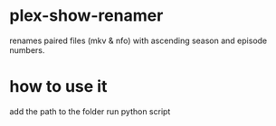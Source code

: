 # plex-show-renamer
renames paired files (mkv &amp; nfo) with ascending season and episode numbers.

# how to use it
add the path to the folder
run python script
